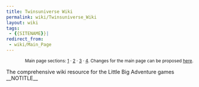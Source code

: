 ```yaml
---
title: Twinsuniverse Wiki
permalink: wiki/Twinsuniverse_Wiki
layout: wiki
tags:
 - {{SITENAME}}| 
redirect_from:
 - wiki/Main_Page
---
```


<div id="mf-home" class="fpmain">
<div class="fpsection1">
</div>
<div class="fpmidsections">
<div class="fpsection2">
</div>
<div class="fpsection3">
</div>
</div>
<div class="fpsection4">
</div>
</div>
<div class="nomobile" style="text-align: right;">

<small>Main page sections: [1](/Section_1 "wikilink") ·
[2](/Section_2 "wikilink") · [3](/Section_3 "wikilink") ·
[4](/Section_4 "wikilink"). Changes for the main page can be proposed
[here](Talk:{{SITENAME}} "wikilink"). </small>

</div>

<metadesc>The comprehensive wiki resource for the Little Big Adventure
games</metadesc> \_\_NOTITLE\_\_
